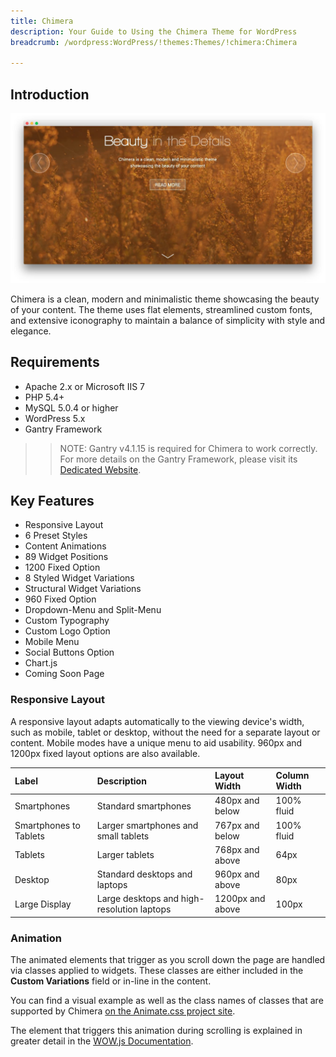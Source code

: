 ```yaml
---
title: Chimera
description: Your Guide to Using the Chimera Theme for WordPress
breadcrumb: /wordpress:WordPress/!themes:Themes/!chimera:Chimera

---
```


Introduction
-----

![Chimera](assets/chimera.jpeg)

Chimera is a clean, modern and minimalistic theme showcasing the beauty of your content. The theme uses flat elements, streamlined custom fonts, and extensive iconography to maintain a balance of simplicity with style and elegance.

Requirements
-----

* Apache 2.x or Microsoft IIS 7
* PHP 5.4+
* MySQL 5.0.4 or higher
* WordPress 5.x
* Gantry Framework

>> NOTE: Gantry v4.1.15 is required for Chimera to work correctly. For more details on the Gantry Framework, please visit its [Dedicated Website](http://www.gantry.org/).

Key Features
-----

* Responsive Layout
* 6 Preset Styles
* Content Animations
* 89 Widget Positions
* 1200 Fixed Option
* 8 Styled Widget Variations
* Structural Widget Variations
* 960 Fixed Option
* Dropdown-Menu and Split-Menu
* Custom Typography
* Custom Logo Option
* Mobile Menu
* Social Buttons Option
* Chart.js
* Coming Soon Page


### Responsive Layout

A responsive layout adapts automatically to the viewing device's width, such as mobile, tablet or desktop, without the need for a separate layout or content. Mobile modes have a unique menu to aid usability. 960px and 1200px fixed layout options are also available.

| Label                  | Description                                | Layout Width     | Column Width |
| :----------            | :----------                                | :----------      | :----------  |
| Smartphones            | Standard smartphones                       | 480px and below  | 100% fluid   |
| Smartphones to Tablets | Larger smartphones and small tablets       | 767px and below  | 100% fluid   |
| Tablets                | Larger tablets                             | 768px and above  | 64px         |
| Desktop                | Standard desktops and laptops              | 960px and above  | 80px         |
| Large Display          | Large desktops and high-resolution laptops | 1200px and above | 100px        |

### Animation

The animated elements that trigger as you scroll down the page are handled via classes applied to widgets. These classes are either included in the **Custom Variations** field or in-line in the content.

You can find a visual example as well as the class names of classes that are supported by Chimera [on the Animate.css project site](http://daneden.github.io/animate.css/).

The element that triggers this animation during scrolling is explained in greater detail in the [WOW.js Documentation](http://mynameismatthieu.com/WOW/docs.html).
